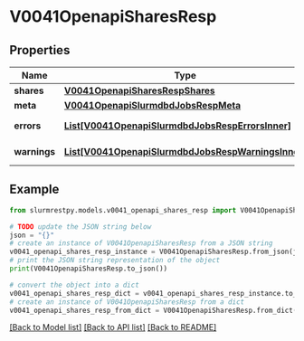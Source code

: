 # V0041OpenapiSharesResp


## Properties

Name | Type | Description | Notes
------------ | ------------- | ------------- | -------------
**shares** | [**V0041OpenapiSharesRespShares**](V0041OpenapiSharesRespShares.md) |  |
**meta** | [**V0041OpenapiSlurmdbdJobsRespMeta**](V0041OpenapiSlurmdbdJobsRespMeta.md) |  | [optional]
**errors** | [**List[V0041OpenapiSlurmdbdJobsRespErrorsInner]**](V0041OpenapiSlurmdbdJobsRespErrorsInner.md) | Query errors | [optional]
**warnings** | [**List[V0041OpenapiSlurmdbdJobsRespWarningsInner]**](V0041OpenapiSlurmdbdJobsRespWarningsInner.md) | Query warnings | [optional]

## Example

```python
from slurmrestpy.models.v0041_openapi_shares_resp import V0041OpenapiSharesResp

# TODO update the JSON string below
json = "{}"
# create an instance of V0041OpenapiSharesResp from a JSON string
v0041_openapi_shares_resp_instance = V0041OpenapiSharesResp.from_json(json)
# print the JSON string representation of the object
print(V0041OpenapiSharesResp.to_json())

# convert the object into a dict
v0041_openapi_shares_resp_dict = v0041_openapi_shares_resp_instance.to_dict()
# create an instance of V0041OpenapiSharesResp from a dict
v0041_openapi_shares_resp_from_dict = V0041OpenapiSharesResp.from_dict(v0041_openapi_shares_resp_dict)
```
[[Back to Model list]](../README.md#documentation-for-models) [[Back to API list]](../README.md#documentation-for-api-endpoints) [[Back to README]](../README.md)


